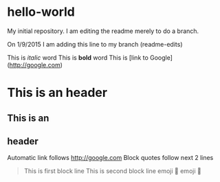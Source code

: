 hello-world
===========
My initial repository.
I am editing the readme merely to do a branch.

On 1/9/2015 I am adding this line to my branch (readme-edits)

This is *italic* word
This is **bold** word
This is [link to Google] (http://google.com)
# This is an <hi> header
## This is an <h2> header
Automatic link follows http://google.com
Block quotes follow next 2 lines
>This is first block line
>This is second block line
emoji :walking:
emoji :running:
